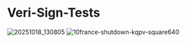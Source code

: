 # Veri-Sign-Tests
![20251018_130805](https://github.com/user-attachments/assets/9a143aa7-9fc8-42e0-b286-d152c2a8cdeb)
![10france-shutdown-kqpv-square640](https://github.com/user-attachments/assets/692c5528-43c9-4ce5-aaca-21fae5a59432)
